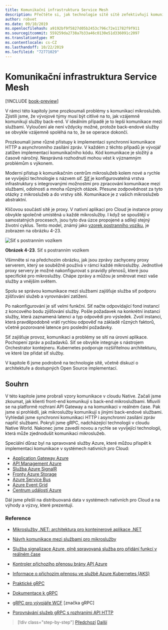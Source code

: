 ```yaml
---
title: Komunikační infrastruktura Service Mesh
description: Přečtěte si, jak technologie sítě sítě zefektivňují komunikaci mikroslužeb v cloudu.
author: robvet
ms.date: 09/10/2019
ms.openlocfilehash: a9192bf9f5827d05b2453c796c72e11782f9f911
ms.sourcegitcommit: 559259da2738a7b33a46c0130e51d336091c2097
ms.translationtype: MT
ms.contentlocale: cs-CZ
ms.lasthandoff: 10/22/2019
ms.locfileid: "72771029"
---
```

# <a name="service-mesh-communication-infrastructure"></a>Komunikační infrastruktura Service Mesh

[!INCLUDE [book-preview](../../../includes/book-preview.md)]

V rámci této kapitoly jsme prozkoumali problémy s komunikací mikroslužeb. Zjistili jsme, že vývojové týmy musí být citlivé na to, jak vzájemně komunikují služby back-end. V ideálním případě je to lepší komunikace mezi službami. Vyloučení ale není vždycky možné, protože back-endové služby se obvykle vzájemně spoléhá na to, že se operace dokončí.

Prozkoumali jsme různé přístupy k implementaci synchronní komunikace HTTP a asynchronního zasílání zpráv. V každém z těchto případů je vývojář zatížen implementací komunikačního kódu. Kód komunikace je složitý a časově náročný. Nesprávná rozhodnutí mohou vést k významným problémům s výkonem.

Moderní přístup k komunikačním centrům mikroslužeb kolem nové a rychle se vyvíjející technologie s názvem *síť*. [Síť](https://www.nginx.com/blog/what-is-a-service-mesh/) je konfigurovatelná vrstva infrastruktury s integrovanými možnostmi pro zpracování komunikace mezi službami, odolnosti a mnoha různých otázek. Přesune zodpovědnost za tyto otázky z mikroslužeb a do vrstvy sítě. Komunikace je z vašich mikroslužeb abstraktní.

Klíčovou součástí sítě je proxy. V nativní aplikaci pro Cloud je instance proxy obvykle společně umístěná u každé mikroslužby. I když se spouštějí v samostatných procesech, jsou tyto dva úzce propojené a sdílejí stejný životní cyklus. Tento model, známý jako [vzorek postranního vozíku](https://docs.microsoft.com/azure/architecture/patterns/sidecar), je zobrazen na obrázku 4-23.

![Síť s postranním vozíkem](./media/service-mesh-with-side-car.png)

**Obrázek 4-23**. Síť s postranním vozíkem

Všimněte si na předchozím obrázku, jak jsou zprávy zachyceny proxy serverem, který se souběžně používá v rámci každé mikroslužby. Jednotlivé proxy servery je možné nakonfigurovat s pravidly přenosů, které jsou specifické pro mikroslužby. Chápe zprávy a můžou je směrovat mezi vaše služby a vnějším světem.

Spolu se správou komunikace mezi službami zajišťuje služba síť podporu zjišťování služeb a vyrovnávání zatížení.

Po nakonfigurování je síť velmi funkční. Síť načte odpovídající fond instancí z koncového bodu zjišťování služby. Pošle požadavek na konkrétní instanci služby, která zaznamená latenci a typ odpovědi pro výsledek. Zvolí instanci, která pravděpodobně vrátí rychlou odpověď na základě různých faktorů, včetně pozorované latence pro poslední požadavky.

Síť zajišťuje provoz, komunikaci a problémy se sítí na úrovni aplikace. Pochopení zpráv a požadavků. Síť se obvykle integruje s nástrojem Orchestrator kontejneru. Kubernetes podporuje rozšiřitelnou architekturu, ve které lze přidat síť služby.

V kapitole 6 jsme podrobně na technologie sítě, včetně diskuzí o architektuře a dostupných Open Source implementací.

## <a name="summary"></a>Souhrn

V této kapitole jsme probrali vzory komunikace v cloudu Native. Začali jsme zkoumat, jak klienti front-end komunikují s back-end mikroslužbami. Mluvili se na platformě rozhraní API Gateway a na komunikaci v reálném čase. Pak jsme si prohlédli, jak mikroslužby komunikují s jinými back-endové službami. Vyhledali jsme synchronní komunikaci HTTP i asynchronní zasílání zpráv napříč službami. Pokryli jsme gRPC, nadcházející technologii v cloudu Native World. Nakonec jsme zavedli novou a rychle se vyvíjející technologii, která může zjednodušit komunikaci mikroslužeb.

Speciální důraz byl na spravované služby Azure, které můžou přispět k implementaci komunikace v systémech nativních pro Cloud:

- [Application Gateway Azure](https://docs.microsoft.com/azure/application-gateway/overview)
- [API Management Azure](https://azure.microsoft.com/services/api-management/)
- [Služba Azure SignalR](https://azure.microsoft.com/services/signalr-service/)
- [Fronty Azure Storage](https://docs.microsoft.com/azure/storage/queues/storage-queues-introduction)
- [Azure Service Bus](https://docs.microsoft.com/azure/service-bus-messaging/service-bus-messaging-overview)
- [Azure Event Grid](https://docs.microsoft.com/azure/event-grid/overview)
- [Centrum událostí Azure](https://azure.microsoft.com/services/event-hubs/)

Dál jsme přešli na distribuovaná data v systémech nativních pro Cloud a na výhody a výzvy, které prezentují.

### <a name="references"></a>Reference

- [Mikroslužby .NET: architektura pro kontejnerové aplikace .NET](https://dotnet.microsoft.com/download/thank-you/microservices-architecture-ebook)

- [Návrh komunikace mezi službami pro mikroslužby](https://docs.microsoft.com/azure/architecture/microservices/design/interservice-communication)

- [Služba signalizace Azure, plně spravovaná služba pro přidání funkcí v reálném čase](https://azure.microsoft.com/blog/azure-signalr-service-a-fully-managed-service-to-add-real-time-functionality/)

- [Kontroler příchozího přenosu brány API Azure](https://azure.github.io/application-gateway-kubernetes-ingress/)

- [Informace o příchozím přenosu ve službě Azure Kubernetes (AKS)](https://vincentlauzon.com/2018/10/10/about-ingress-in-azure-kubernetes-service-aks/)

- [Praktické gRPC](https://www.worldcat.org/title/practical-grpc/oclc/1042342319)

- [Dokumentace k gRPC](https://grpc.io/docs/guides/)

- [gRPC pro vývojáře WCF](https://bing.com) [značka gRPC]

- [Porovnávání služeb gRPC s rozhraními API HTTP](https://docs.microsoft.com/aspnet/core/grpc/comparison?view=aspnetcore-3.0)

>[!div class="step-by-step"]
>[Předchozí](rest-grpc.md)
>[Další](distributed-data.md)
